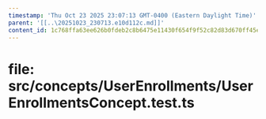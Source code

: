 ```yaml
---
timestamp: 'Thu Oct 23 2025 23:07:13 GMT-0400 (Eastern Daylight Time)'
parent: '[[..\20251023_230713.e10d112c.md]]'
content_id: 1c768ffa63ee626b0fdeb2c8b6475e11430f654f9f52c82d83d670ff45e0bffc
---
```


# file: src/concepts/UserEnrollments/UserEnrollmentsConcept.test.ts

```typescript
```
